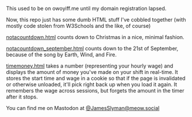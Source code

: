 This used to be on owoyiff.me until my domain registration lapsed.

Now, this repo just has some dumb HTML stuff I've cobbled together (with mostly code stolen from W3Schools and the like, of course)

[notacountdown.html](/notacountdown.html) counts down to Christmas in a nice, minimal fashion.

[notacountdown_september.html](/notacountdown_september.html) counts down to the 21st of September, because of the song by Earth, Wind, and Fire.

[timemoney.html](/timemoney.html) takes a number (representing your hourly wage) and displays the amount of money you've made on your shift in real-time. It stores the start time and wage in a cookie so that if the page is invalidated or otherwise unloaded, it'll pick right back up when you load it again. It remembers the wage across sessions, but forgets the amount in the timer after it stops.


You can find me on Mastodon at <a rel="me" href="https://meow.social/@JamesSlyman">@JamesSlyman@meow.social</a>
